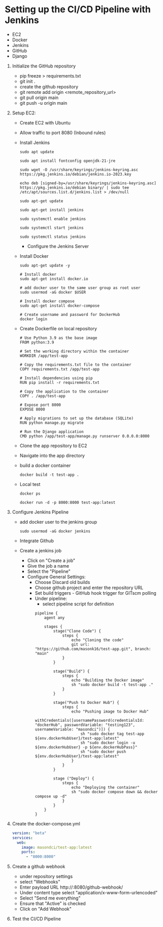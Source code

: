# Setting up the CI/CD Pipeline with Jenkins

- EC2
- Docker
- Jenkins
- GitHub
- Django

1. Initialize the GitHub repository
    - pip freeze > requirements.txt
    - git init .
    - create the github repository
    - git remote add origin <remote_repository_url>
    - git pull origin main
    - git push -u origin main

2. Setup EC2:
    - Create EC2 with Ubuntu
    - Allow traffic to port 8080 (Inbound rules)
    - Install Jenkins
        ```shell
        sudo apt update

        sudo apt install fontconfig openjdk-21-jre

        sudo wget -O /usr/share/keyrings/jenkins-keyring.asc https://pkg.jenkins.io/debian/jenkins.io-2023.key

        echo deb [signed-by=/usr/share/keyrings/jenkins-keyring.asc] https://pkg.jenkins.io/debian binary/ | sudo tee /etc/apt/sources.list.d/jenkins.list > /dev/null

        sudo apt-get update

        sudo apt-get install jenkins

        sudo systemctl enable jenkins

        sudo systemctl start jenkins

        sudo systemctl status jenkins
        ```
        - Configure the Jenkins Server

    - Install Docker

        ```shell
        sudo apt-get update -y

        # Install docker
        sudo apt-get install docker.io
        
        # add docker user to the same user group as root user
        sudo usermod -aG docker $USER

        # Install docker compose
        sudo apt-get install docker-compose

        # Create username and password for DockerHub
        docker login
        ```

    - Create Dockerfile on local repository

        ```
        # Use Python 3.9 as the base image
        FROM python:3.9

        # Set the working directory within the container
        WORKDIR /app/test-app

        # Copy the requirements.txt file to the container
        COPY requirements.txt /app/test-app

        # Install dependencies using pip
        RUN pip install -r requirements.txt

        # Copy the application to the container
        COPY . /app/test-app

        # Expose port 8000
        EXPOSE 8000

        # Apply migrations to set up the database (SQLite)
        RUN python manage.py migrate

        # Run the Django application
        CMD python /app/test-app/manage.py runserver 0.0.0.0:8000
        ```

    - Clone the app repository to EC2

    - Navigate into the app directory
    - build a docker container
        ```
        docker build -t test-app .
        ```

    - Local test
        ```
        docker ps

        docker run -d -p 8000:8000 test-app:latest
        ```

3. Configure Jenkins Pipeline

    - add docker user to the jenkins group
        ```shell
        sudo usermod -aG docker jenkins
        ```

    - Integrate Github
    - Create a jenkins job
        - Click on "Create a job"
        - Give the job a name
        - Select the "Pipeline"
        - Configure General Settings:
            - Choose Discard old builds
            - Choose github project and enter the repository URL
            - Set build triggers - GitHub hook trigger for GITscm polling
            - Under pipeline:
                - select pipeline script for definition
                ```
                pipeline {
                    agent any

                    stages {
                        stage("Clone Code") {
                            steps {
                                echo "Cloning the code"
                                git url: "https://github.com/masonk16/test-app.git", branch: "main"
                            }
                        }

                        stage("Build") {
                            steps {
                                echo "Building the Docker image"
                                sh "sudo docker build -t test-app ."
                            }
                        }

                        stage("Push to Docker Hub") {
                            steps {
                                echo "Pushing image to Docker Hub"
                                withCredentials([usernamePassword(credentialsId: "dockerHub", passwordVariable: "testing123", usernameVariable: "masondci")]) {
                                    sh "sudo docker tag test-app ${env.dockerHubUser}/test-app:latest"
                                    sh "sudo docker login -u ${env.dockerHubUser} -p ${env.dockerHubPass}"
                                    sh "sudo docker push ${env.dockerHubUser}/test-app:latest"
                                }
                            }
                        }

                        stage ("Deploy") {
                            steps {
                                echo "Deploying the container"
                                sh "sudo docker compose down && docker compose up -d"
                            }
                        }
                    }
                }
                ```

4. Create the docker-compose.yml

    ```yaml
    version: "beta"
    services:
      web: 
        image: masondci/test-app:latest
        ports:
          - "8000:8000" 
    ```

4. Create a github webhook
    - under repository settings
    - select "Webhooks"
    - Enter payload URL http://<your-EC2-ip-address>:8080/github-webhook/
    - Under content type select "application/x-www-form-urlencoded"
    - Select "Send me everything"
    - Ensure that "Active" is checked
    - Click on "Add Webhook"

5. Test the CI/CD Pipeline